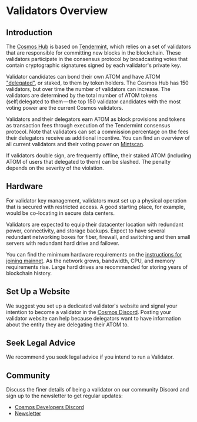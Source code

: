 <!--
order: 1
-->

# Validators Overview

## Introduction

The [Cosmos Hub](../README.md) is based on [Tendermint](https://github.com/tendermint/tendermint/tree/master/docs/introduction), which relies on a set of validators that are responsible for committing new blocks in the blockchain. These validators participate in the consensus protocol by broadcasting votes that contain cryptographic signatures signed by each validator's private key.

Validator candidates can bond their own ATOM and have ATOM ["delegated"](../delegators/delegator-guide-cli.md), or staked, to them by token holders. The Cosmos Hub has 150 validators, but over time the number of validators can increase. The validators are determined by the total number of ATOM tokens (self)delegated to them — the top 150 validator candidates with the most voting power are the current Cosmos validators.

Validators and their delegators earn ATOM as block provisions and tokens as transaction fees through execution of the Tendermint consensus protocol. Note that validators can set a commission percentage on the fees their delegators receive as additional incentive. You can find an overview of all current validators and their voting power on [Mintscan](https://www.mintscan.io/cosmos).

If validators double sign, are frequently offline, their staked ATOM (including ATOM of users that delegated to them) can be slashed. The penalty depends on the severity of the violation.

## Hardware

For validator key management, validators must set up a physical operation that is secured with restricted access. A good starting place, for example, would be co-locating in secure data centers. 

Validators are expected to equip their datacenter location with redundant power, connectivity, and storage backups. Expect to have several redundant networking boxes for fiber, firewall, and switching and then small servers with redundant hard drive and failover.

You can find the minimum hardware requirements on the [instructions for joining mainnet](../hub-tutorials/join-mainnet.md). As the network grows, bandwidth, CPU, and memory requirements rise. Large hard drives are recommended for storing years of blockchain history.

## Set Up a Website

We suggest you set up a dedicated validator's website and signal your intention to become a validator in the [Cosmos Discord](https://discord.gg/MhftRts9). Posting your validator website can help because delegators want to have information about the entity they are delegating their ATOM to.

## Seek Legal Advice

We recommend you seek legal advice if you intend to run a Validator.

## Community

Discuss the finer details of being a validator on our community Discord and sign up to the newsletter to get regular updates:

* [Cosmos Developers Discord](https://discord.gg/MhftRts9)
* [Newsletter](https://cosmos.network/updates/signup/)
